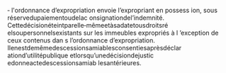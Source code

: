 ‐ l'ordonnance d’expropriation envoie l’expropriant en possess ion, sous réservedupaiementoudelac onsignationdel’indemnité.
Cettedécisionéteintparelle‐mêmeetàsadatetousdroitsré elsoupersonnelsexistants sur les immeubles expropriés à l ’exception de ceux contenus dan s l’ordonnance d’expropriation.
Ilenestdemêmedescessionsamiablesconsentiesaprèsdéclar ationd’utilitépublique etlorsqu’unedécisiondejustic edonneactedescessionsamiab lesantérieures.